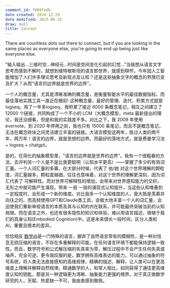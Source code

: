 ```yaml
---
comment_id: 7009fedb
date created: 2024-12-29
date modified: 2025-06-15
draw: null
title: Concept
---
```

There are countless dots out there to connect, but if you are looking in the same places as everyone else, you're going to end up being just like everyone else.

"输入输出...三维时空...神经元...时间是空间变化引起的幻觉..."当我想从语言文字思考而感到不解时，就想到维特根斯坦的语言即世界，就感到释怀。今年因人工智能增加了人们许多理论思考及新观点及认知？还是这些抽象文字的概念的界限已变及扩大？从而"语言的边界就是世界的边界"。

一个人的概念量，尤其是清晰准确的概念量，是衡量智能水平的最佳数据指标。而最佳落地实践工具一直近在眼前! 这种概念量，最好的管理、迭代、积累方式就是logseq。用了一年多logseq，我积累了接近 6000 条概念笔记，相互之间建立了12000 个链接，共同构成了一个不小的 LCM（大概念模型，meta 最新提出的理论，我还没细看，但是和我的实践差不多。对比之下，我 2009 年使用 evernote，到 2020 年停用之前，我也只有 15000 条笔记，而且不是概念笔记，无法在概念砖块之间灵活建立丰富的链接。大语言模型这两年，胜过人类的两千年，两万年！语言的边界，就是思想的边界。而最好的落地方式，就是费曼学习法 + logseq + chatgpt。

是的，在简化的抽象模型里，"语言的边界就是世界的边界"。我有一个很粗暴的方法，去评判另一个人是不是比我更聪明（认知水平更高）——掌握了多少的有效词汇量。一个人词汇量的多寡，在大部分时候，代表了 他/她 对这个世界理解的颗粒度，词汇量越多，颗粒度越细，往往也意味着，对这个世界的理解更深刻，因为词汇代表了 可解释性。而对世界可解释性的增加，会带来对世界感知能力的交织，无形之中就可能产生涌现，带来 一层 一层的涌现式认知提升，当这些认知堆叠到一定程度时，会形成一个新的维度。对比我多一个认知维度的人，我大抵是羡慕并向往之的。而高频使用GPT和Claude类工具，会极大地丰富一个人的词汇量，会迫使我们重新审视语言的本质及其与认知的内在联系，并可能最终突破当前的认知局限。而在语言之外，也还有很多隐性的知识和体验，难以用语言描述，根植于我们的具身认知(Embodied Cognition)中。这是未来很长一段时间，区分人类和AI，重要且根本的差异。

恰恰相反 [数学@](2%20第二大脑/1%20宇宙概念树/形式科学、数学科学/数学/数学@.md)是一门特殊的语言，摒弃了自然语言常有的模糊性，是一种对信息无损压缩的语言，不存在多重解释的可能，在任何语言环境下都能保持逻辑一致性。而且，数学符号和公式解压缩的失真率为零，解压过程中不会产生任何失真或噪声，完全可逆。更令我叹服的是，数学拥有高维表达的能力，可以通过抽象的符号系统，将人类无法直接感知的高维规律，精确的描述、解释，让人类可以在更高维度上理解并解释自然规律。精通数学的人，和常人相比，如同获得了通往更高维度认知的钥匙，那是另一种逻辑更为清晰、抽象能力更强的境界。对于真正做数学研究的人，天赋、热爱缺一不可，我由衷感到敬佩。
